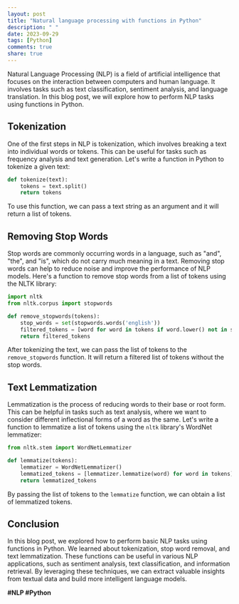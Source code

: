 ```yaml
---
layout: post
title: "Natural language processing with functions in Python"
description: " "
date: 2023-09-29
tags: [Python]
comments: true
share: true
---
```


Natural Language Processing (NLP) is a field of artificial intelligence that focuses on the interaction between computers and human language. It involves tasks such as text classification, sentiment analysis, and language translation. In this blog post, we will explore how to perform NLP tasks using functions in Python.

## Tokenization
One of the first steps in NLP is tokenization, which involves breaking a text into individual words or tokens. This can be useful for tasks such as frequency analysis and text generation. Let's write a function in Python to tokenize a given text:

```python
def tokenize(text):
    tokens = text.split()
    return tokens
```

To use this function, we can pass a text string as an argument and it will return a list of tokens.

## Removing Stop Words
Stop words are commonly occurring words in a language, such as "and", "the", and "is", which do not carry much meaning in a text. Removing stop words can help to reduce noise and improve the performance of NLP models. Here's a function to remove stop words from a list of tokens using the NLTK library:

```python
import nltk
from nltk.corpus import stopwords

def remove_stopwords(tokens):
    stop_words = set(stopwords.words('english'))
    filtered_tokens = [word for word in tokens if word.lower() not in stop_words]
    return filtered_tokens
```

After tokenizing the text, we can pass the list of tokens to the `remove_stopwords` function. It will return a filtered list of tokens without the stop words.

## Text Lemmatization
Lemmatization is the process of reducing words to their base or root form. This can be helpful in tasks such as text analysis, where we want to consider different inflectional forms of a word as the same. Let's write a function to lemmatize a list of tokens using the `nltk` library's WordNet lemmatizer:

```python
from nltk.stem import WordNetLemmatizer

def lemmatize(tokens):
    lemmatizer = WordNetLemmatizer()
    lemmatized_tokens = [lemmatizer.lemmatize(word) for word in tokens]
    return lemmatized_tokens
```

By passing the list of tokens to the `lemmatize` function, we can obtain a list of lemmatized tokens.

## Conclusion
In this blog post, we explored how to perform basic NLP tasks using functions in Python. We learned about tokenization, stop word removal, and text lemmatization. These functions can be useful in various NLP applications, such as sentiment analysis, text classification, and information retrieval. By leveraging these techniques, we can extract valuable insights from textual data and build more intelligent language models.

**#NLP #Python**